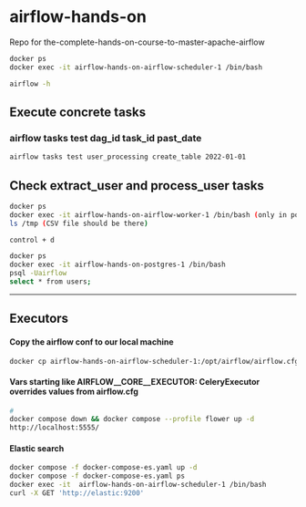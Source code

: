 # airflow-hands-on
Repo for the-complete-hands-on-course-to-master-apache-airflow

```sh
docker ps
docker exec -it airflow-hands-on-airflow-scheduler-1 /bin/bash

airflow -h
```

## Execute concrete tasks
### airflow tasks test dag_id task_id past_date
```sh
airflow tasks test user_processing create_table 2022-01-01
```

## Check extract_user and process_user tasks
```sh
docker ps
docker exec -it airflow-hands-on-airflow-worker-1 /bin/bash (only in powershell, not in git bash)
ls /tmp (CSV file should be there)

control + d

docker ps
docker exec -it airflow-hands-on-postgres-1 /bin/bash
psql -Uairflow
select * from users; 
```

---------

## Executors

#### Copy the airflow conf to our local machine
```sh
docker cp airflow-hands-on-airflow-scheduler-1:/opt/airflow/airflow.cfg .
```
#### Vars starting like AIRFLOW__CORE__EXECUTOR: CeleryExecutor overrides values from airflow.cfg

```sh
#
docker compose down && docker compose --profile flower up -d 
http://localhost:5555/
```

#### Elastic search
```sh
docker compose -f docker-compose-es.yaml up -d
docker compose -f docker-compose-es.yaml ps
docker exec -it  airflow-hands-on-airflow-scheduler-1 /bin/bash
curl -X GET 'http://elastic:9200'
```